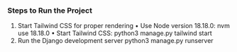 ### Steps to Run the Project
1. Start Tailwind CSS for proper rendering
   •	Use Node version 18.18.0:
       nvm use 18.18.0
   	•	Start Tailwind CSS:
       python3 manage.py tailwind start
2. Run the Django development server
   python3 manage.py runserver
